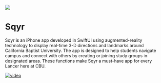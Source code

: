 ![](https://user-images.githubusercontent.com/46636471/115318138-f624ac00-a131-11eb-82a9-29c2d836bada.png)
# Sqyr

Sqyr is an iPhone app developed in SwiftUI using augmented-reality technology to display real-time 3-D directions and landmarks around California Baptist University. The app is designed to help students navigate campus and connect with others by creating or joining study groups in designated areas. These functions make Sqyr a must-have app for every Lancer here at CBU.

[![video](http://img.youtube.com/vi/paSbYtmu8EU/0.jpg)](https://www.youtube.com/watch?v=paSbYtmu8EU)
